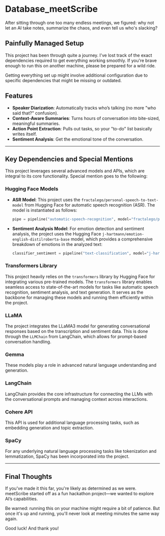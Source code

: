 # Database_meetScribe

After sitting through one too many endless meetings, we figured: why not let an AI take notes, summarize the chaos, and even tell us who's slacking?

## Painfully Managed Setup

This project has been through quite a journey. I've lost track of the exact dependencies required to get everything working smoothly. If you're brave enough to run this on another machine, please be prepared for a wild ride.

Getting everything set up might involve additional configuration due to specific dependencies that might be missing or outdated.

## Features

- **Speaker Diarization**: Automatically tracks who’s talking (no more "who said that?" confusion).
- **Context-Aware Summaries**: Turns hours of conversation into bite-sized, meaningful summaries.
- **Action Point Extraction**: Pulls out tasks, so your "to-do" list basically writes itself.
- **Sentiment Analysis**: Get the emotional tone of the conversation.

---

## Key Dependencies and Special Mentions

This project leverages several advanced models and APIs, which are integral to its core functionality. Special mention goes to the following:

### Hugging Face Models

- **ASR Model**: This project uses the `fractalego/personal-speech-to-text-model` from Hugging Face for automatic speech recognition (ASR). The model is instantiated as follows:

    ```python
    pipe = pipeline("automatic-speech-recognition", model="fractalego/personal-speech-to-text-model")
    ```

- **Sentiment Analysis Model**: For emotion detection and sentiment analysis, the project uses the Hugging Face `j-hartmann/emotion-english-distilroberta-base` model, which provides a comprehensive breakdown of emotions in the analyzed text:

    ```python
    classifier_sentiment = pipeline("text-classification", model="j-hartmann/emotion-english-distilroberta-base", return_all_scores=True)
    ```

### Transformers Library

This project heavily relies on the `transformers` library by Hugging Face for integrating various pre-trained models. The `transformers` library enables seamless access to state-of-the-art models for tasks like automatic speech recognition, sentiment analysis, and text generation. It serves as the backbone for managing these models and running them efficiently within the project.

### LLaMA

The project integrates the LLaMA3 model for generating conversational responses based on the transcription and sentiment data. This is done through the `LLMChain` from LangChain, which allows for prompt-based conversation handling.

### Gemma

These models play a role in advanced natural language understanding and generation.

### LangChain

LangChain provides the core infrastructure for connecting the LLMs with the conversational prompts and managing context across interactions.

### Cohere API

This API is used for additional language processing tasks, such as embedding generation and topic extraction.

### SpaCy

For any underlying natural language processing tasks like tokenization and lemmatization, SpaCy has been incorporated into the project.

---

## Final Thoughts

If you've made it this far, you're likely as determined as we were. meetScribe started off as a fun hackathon project—we wanted to explore AI’s capabilities. 

Be warned: running this on your machine might require a bit of patience. But once it's up and running, you'll never look at meeting minutes the same way again.

Good luck! And thank you!
